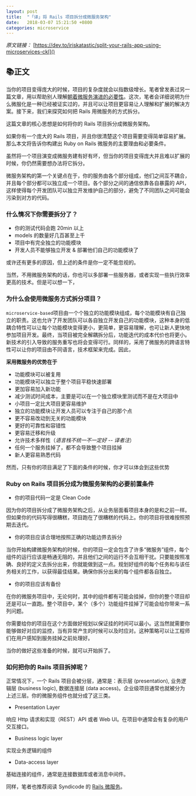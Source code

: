 ```yaml
---
layout: post
title:  "「译」将 Rails 项目拆分成微服务架构"
date:   2018-03-07 15:21:50 +0800
categories: microservice
---
```


*原文链接：* [https://dev.to/iriskatastic/split-your-rails-app-using-microservices-ckl]()

## 📚正文
当你的项目变得庞大的时候，项目的复杂度就会以指数级增长。笔者曾发表过另一篇文章，用以帮助别人理解[朝着微服务演进的必要性](http://syndicode.co/2017/06/29/the-necessity-of-a-microservice-approach/)。这次，笔者会详细说明为什么微服化是一种已经被证实过的，并且可以让项目更容易让人理解和扩展的解决方案。接下来，我们来探究如何把 Rails 用微服务的方式拆分。

这篇文章的核心思想是如何将你的 Rails 项目拆分成微服务架构。

如果你有一个庞大的 Rails 项目，并且你很清楚这个项目需要变得简单容易扩展。那么本文将告诉你构建出 Ruby on Rails 微服务的主要理由和必要条件。

虽然将一个项目演变成微服务建有好有坏，但当你的项目变得庞大并且难以扩展的时候，你仍然需要想办法将它拆分。

微服务架构的第一个关键点在于，你的服务由各个部分组成，他们之间互不耦合，并且每个部分都可以独立成一个项目。各个部分之间的通信依靠各自暴露的 API，这样使得每个开发团队可以独立开发维护自己的部分，避免了不同团队之间可能会污染到对方的代码。

### 什么情况下你需要拆分了？
* 你的测试代码会跑 20min 以上
* models 的数量好几百甚至上千
* 项目中有完全独立的功能模块
* 开发人员不能够独立开发 & 部署他们自己的功能模块了

或许还有更多的原因，但上述的条件是你一定不能忽视的。

当然，不用微服务架构的话，你也可以多部署一些服务器，或者实现一些执行效率更高的技术。但是可以想一下，

### 为什么会使用微服务方式拆分项目？

`microservice-based`项目由一个个独立的功能模块组成，每个功能模块有自己独立的职责。这也允许了开发团队可以各自独立开发自己的功能模块，这种本身的低耦合特性可以让每个功能模块变得更小，更简单，更容易理解，也可让新人更快地参加项目开发。最终，当项目被完全解耦拆分后，功能迭代的成本代价也将更小。新技术的引入导致的服务重写也将会变得可行。同样的，采用了微服务的跨语言特性可以让你的项目由不同语言，技术框架来完成。因此，

**采用微服务的优势在于**
* 功能模块可以被复用
* 功能模块可以独立于整个项目平稳快速部署
* 更加容易加入新功能
* 减少测试时间成本，主要是可以在一个独立模块里测试而不是在大项目中
* 小项目一定比大项目更容易维护
* 独立的功能模块让开发人员可以专注于自己的那个点
* 更不容易改动到无关的功能模块
* 更好的可靠性和容错性
* 更容易迁移和升级
* 允许技术多样性（*语言栈不统一不一定好 -- 译者注*）
* 任何一个服务挂掉了，都不会导致整个项目挂掉
* 新人更容易熟悉代码

然而，只有你的项目满足了下面的条件的时候，你才可以体会到这些优势

### Ruby on Rails 项目拆分成为微服务架构的必要前置条件
* 你的项目代码一定是 Clean Code

因为你的项目拆分成了微服务架构之后，从业务层面看项目本身的是和之前一样。但如果你的代码写得很糟糕，项目跑在了很糟糕的代码上。你的项目将很难按照预期去迭代。

* 你的项目应该合理地按照正确的功能边界去拆分

当你开始构建微服务架构的时候，你的项目一定会包含了许多“微服务”组件，每个组件的运行应该是畅通无阻的，并且他们之间的运行不会互相干扰。只要能按照准确、良好的定义去拆分出来，你就能做到这一点。规划好组件的每个任务和与该任务相关的工作，以获得最佳结果。确保你拆分出来的每个组件都各自独立。

* 你的项目应该有备份

在你的微服务项目中，无论何时，其中的组件都有可能会挂掉，但你的整个项目却还是可以一直跑。整个项目中，某个（多个）功能组件挂掉了可能会给你带来一系列问题。

你需要给你的项目在这个方面做好规划以保证挂的时间可以最小。这当然就需要你能够做好对应的监控，当有异常产生的时候可以及时应对。这种策略可以让工程师们在用户感知到服务挂掉之前处理好。

当你的做好这些准备的时候，就可以开始拆了。

### 如何把你的 Rails 项目拆掉呢？

正常情况下，一个 Rails 项目会被分层，通常是：表示层 (presentation), 业务逻辑层 (business logic), 数据连接层 (data access)。企业级项目通常也就被分为上述三层。你的微服务组件也就分成了这三类。
* Presentation Layer

响应 Http 请求和实现（REST）API 或者 Web UI。在项目中通常会有复杂的用户交互接口。
* Business logic layer

实现业务逻辑的组件
* Data-access layer

基础连接的组件，通常是连接数据库或者消息中间件。

同样，笔者也推荐阅读 Syndicode 的 [Rails 微服务](http://syndicode.co/2016/03/28/ruby-on-rails-microservices/)。
